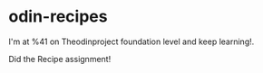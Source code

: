 # odin-recipes
I'm at %41 on Theodinproject foundation level and keep learning!.
<p>Did the Recipe assignment!</p>
